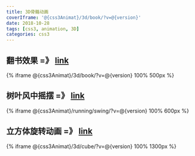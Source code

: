 ```yaml
---
title: 3D骨骼动画
coverIframe: '@{css3Animat}/3d/book/?v=@{version}'
date: 2018-10-28
tags: [css3, animation, 3D]
categories: css3
---
```


## 翻书效果 =》 [link](@{css3Animat}/3d/book/?v=@{version})
{% iframe @{css3Animat}/3d/book/?v=@{version} 100% 500px %}

## 树叶风中摇摆 =》 [link](@{css3Animat}/running/swing/?v=@{version})
{% iframe @{css3Animat}/running/swing/?v=@{version} 100% 600px %}

## 立方体旋转动画 =》 [link](@{css3Animat}/3d/cube/?v=@{version})
{% iframe @{css3Animat}/3d/cube/?v=@{version} 100% 1300px %}
